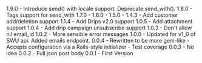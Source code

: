 1.9.0 - Introduce send() with locale support.  Deprecate send_with().
1.8.0 - Tags support for send_with
1.7.0 - 
1.6.0 - 
1.5.0 - 
1.4.3 - Add customer add/deletion support
1.1.4 - Add Drips v2.0 support
1.0.5 - Add attachment support
1.0.4 - Add drip campaign unsubscribe support
1.0.3 - Don't allow nil email_id
1.0.2 - More sensible error messages
1.0.0 - Updated for v1_0 of SWU api. Added emails endpoint.
0.0.4 - Rewritten to be more gem-like
      - Accepts configuration via a Rails-style initializer
      - Test coverage
0.0.3 - No idea
0.0.2 - Full json post body
0.0.1 - First Version
